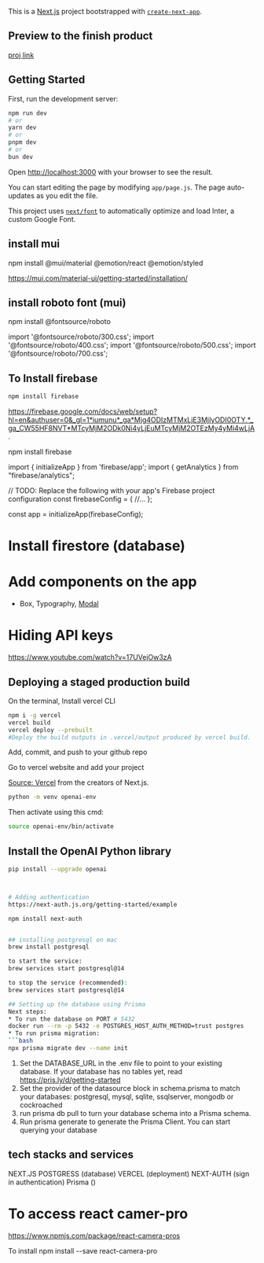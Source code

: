 This is a [Next.js](https://nextjs.org/) project bootstrapped with [`create-next-app`](https://github.com/vercel/next.js/tree/canary/packages/create-next-app).

## Preview to the finish product
[proj link](https://inventory-tracker-smoky.vercel.app/)


## Getting Started

First, run the development server:

```bash
npm run dev
# or
yarn dev
# or
pnpm dev
# or
bun dev
```

Open [http://localhost:3000](http://localhost:3000) with your browser to see the result.

You can start editing the page by modifying `app/page.js`. The page auto-updates as you edit the file.

This project uses [`next/font`](https://nextjs.org/docs/basic-features/font-optimization) to automatically optimize and load Inter, a custom Google Font.

## install  mui
npm install @mui/material @emotion/react @emotion/styled

https://mui.com/material-ui/getting-started/installation/

## install roboto font (mui)
npm install @fontsource/roboto

import '@fontsource/roboto/300.css';
import '@fontsource/roboto/400.css';
import '@fontsource/roboto/500.css';
import '@fontsource/roboto/700.css';


## To Install firebase
```bash
npm install firebase
```

https://firebase.google.com/docs/web/setup?hl=en&authuser=0&_gl=1*iumunu*_ga*Mjg4ODIzMTMxLjE3MjIyODI0OTY.*_ga_CW55HF8NVT*MTcyMjM2ODk0Ni4yLjEuMTcyMjM2OTEzMy4yMi4wLjA.


npm install firebase

import { initializeApp } from 'firebase/app';
import { getAnalytics } from "firebase/analytics";

// TODO: Replace the following with your app's Firebase project configuration
const firebaseConfig = {
  //...
};

const app = initializeApp(firebaseConfig);

# Install firestore (database)



# Add components on the app
* Box, Typography, 
[Modal](https://mui.com/material-ui/react-modal/)

# Hiding API keys
https://www.youtube.com/watch?v=17UVejOw3zA


## Deploying a staged production build

On the terminal, Install vercel CLI
```bash
npm i -g vercel
vercel build
vercel deploy --prebuilt
#Deploy the build outputs in .vercel/output produced by vercel build.
```

Add, commit, and push to your github repo

Go to vercel website and add your project


[Source: Vercel](https://vercel.com/new?utm_medium=default-template&filter=next.js&utm_source=create-next-app&utm_campaign=create-next-app-readme) from the creators of Next.js.


```bash
python -m venv openai-env
```

Then activate using this cmd:
```bash
source openai-env/bin/activate
```

## Install the OpenAI Python library
```bash
pip install --upgrade openai



# Adding authentication
https://next-auth.js.org/getting-started/example

npm install next-auth


## installing postgresql on mac
brew install postgresql

to start the service:
brew services start postgresql@14

to stop the service (recommended):
brew services start postgresql@14

## Setting up the database using Prisma
Next steps:
* To run the database on PORT # 5432
docker run --rm -p 5432 -e POSTGRES_HOST_AUTH_METHOD=trust postgres
* To run prisma migration:
```bash
npx prisma migrate dev --name init
```
1. Set the DATABASE_URL in the .env file to point to your existing database.
If your database has no tables yet, read https://pris.ly/d/getting-started
2. Set the provider of the datasource block in schema.prisma to match your databases:
postgresql, mysql, sqlite, ssqlserver, mongodb or cockroached
3. run prisma db pull to turn your database schema into a Prisma schema.
4. Run prisma generate to generate the Prisma Client. You can start querying your database



## tech stacks and services
NEXT.JS
POSTGRESS (database)
VERCEL (deployment)
NEXT-AUTH (sign in authentication)
Prisma ()

# To access react camer-pro
https://www.npmjs.com/package/react-camera-pros

To install
npm install --save react-camera-pro